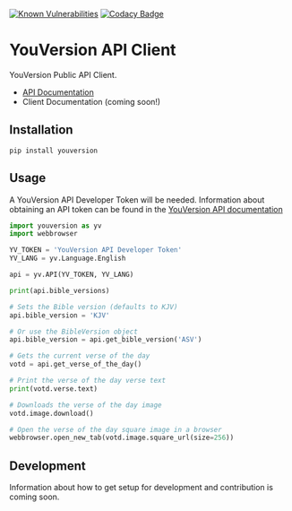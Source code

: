 [![Known Vulnerabilities](https://snyk.io//test/github/jyksnw/yv-api-python/badge.svg?targetFile=requirements.txt)](https://snyk.io//test/github/jyksnw/yv-api-python?targetFile=requirements.txt)
[![Codacy Badge](https://api.codacy.com/project/badge/Grade/8828c30b95a841b7b0052977c243fdde)](https://www.codacy.com/manual/jyksnw/yv-api-python?utm_source=github.com&amp;utm_medium=referral&amp;utm_content=jyksnw/yv-api-python&amp;utm_campaign=Badge_Grade)

# YouVersion API Client

YouVersion Public API Client.

* [API Documentation](https://yv-public-api-docs.netlify.com/index.html)
* Client Documentation (coming soon!)

## Installation

`pip install youversion`

## Usage

A YouVersion API Developer Token will be needed. Information about obtaining an API token can be found in the [YouVersion API documentation](https://yv-public-api-docs.netlify.com/getting-started.html#getting-an-api-token)

```python
import youversion as yv
import webbrowser

YV_TOKEN = 'YouVersion API Developer Token'
YV_LANG = yv.Language.English

api = yv.API(YV_TOKEN, YV_LANG)

print(api.bible_versions)

# Sets the Bible version (defaults to KJV)
api.bible_version = 'KJV'

# Or use the BibleVersion object
api.bible_version = api.get_bible_version('ASV')

# Gets the current verse of the day
votd = api.get_verse_of_the_day()

# Print the verse of the day verse text
print(votd.verse.text)

# Downloads the verse of the day image
votd.image.download()

# Open the verse of the day square image in a browser
webbrowser.open_new_tab(votd.image.square_url(size=256))
```

## Development

Information about how to get setup for development and contribution is coming soon.
